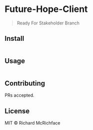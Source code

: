 # Future-Hope-Client


> Ready For Stakeholder Branch

## Install

```

```

## Usage

```

```

## Contributing

PRs accepted.

## License

MIT © Richard McRichface
